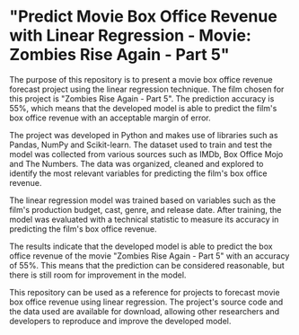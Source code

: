 #  "Predict Movie Box Office Revenue with Linear Regression - Movie: Zombies Rise Again - Part 5"

The purpose of this repository is to present a movie box office revenue forecast project using the linear regression technique. The film chosen for this project is "Zombies Rise Again - Part 5". The prediction accuracy is 55%, which means that the developed model is able to predict the film's box office revenue with an acceptable margin of error.

The project was developed in Python and makes use of libraries such as Pandas, NumPy and Scikit-learn. The dataset used to train and test the model was collected from various sources such as IMDb, Box Office Mojo and The Numbers. The data was organized, cleaned and explored to identify the most relevant variables for predicting the film's box office revenue.

The linear regression model was trained based on variables such as the film's production budget, cast, genre, and release date. After training, the model was evaluated with a technical statistic to measure its accuracy in predicting the film's box office revenue.

The results indicate that the developed model is able to predict the box office revenue of the movie "Zombies Rise Again - Part 5" with an accuracy of 55%. This means that the prediction can be considered reasonable, but there is still room for improvement in the model.

This repository can be used as a reference for projects to forecast movie box office revenue using linear regression. The project's source code and the data used are available for download, allowing other researchers and developers to reproduce and improve the developed model.